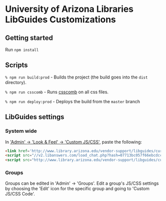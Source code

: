 # University of Arizona Libraries LibGuides Customizations

## Getting started

Run `npm install`

## Scripts

`% npm run build:prod` - Builds the project (the build goes into the `dist` directory).

`% npm run csscomb` - Runs [csscomb](http://csscomb.com/) on all css files.

`% npm run deploy:prod` - Deploys the build from the `master` branch

## LibGuides settings

### System wide

In ['Admin' -> 'Look & Feel' -> 'Custom JS/CSS'](https://arizona.libapps.com/libguides/lookfeel.php), paste the following:

```html
<link href='http://www.library.arizona.edu/vendor-support/libguides/current/dist/ual-styles.css' rel='stylesheet' type='text/css' />
<script src="//v2.libanswers.com/load_chat.php?hash=07713bc057f66ebcdccd4dd1b4a2be3e"></script>
<script src="http://www.library.arizona.edu/vendor-support/libguides/current/dist/ual-scripts.js" type="text/javascript"></script>
```

### Groups

Groups can be edited in 'Admin' -> 'Groups'. Edit a group's JS/CSS settings by choosing the 'Edit' icon for the specific group and going to 'Custom JS/CSS Code'.
